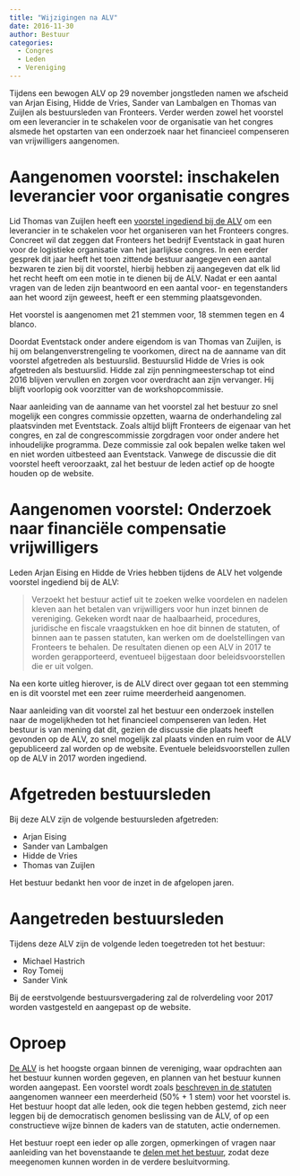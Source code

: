 ```yaml
---
title: "Wijzigingen na ALV"
date: 2016-11-30
author: Bestuur
categories: 
  - Congres
  - Leden
  - Vereniging
---
```

Tijdens een bewogen ALV op 29 november jongstleden namen we afscheid van Arjan Eising, Hidde de Vries, Sander van Lambalgen en Thomas van Zuijlen als bestuursleden van Fronteers. Verder werden zowel het voorstel om een leverancier in te schakelen voor de organisatie van het congres alsmede het opstarten van een onderzoek naar het financieel compenseren van vrijwilligers aangenomen.

# Aangenomen voorstel: inschakelen leverancier voor organisatie congres

Lid Thomas van Zuijlen heeft een [voorstel ingediend bij de ALV](/blog/2016/11/alv-2016-motie-andere-aanpak-organisatie-congres) om een leverancier in te schakelen voor het organiseren van het Fronteers congres. Concreet wil dat zeggen dat Fronteers het bedrijf Eventstack in gaat huren voor de logistieke organisatie van het jaarlijkse congres. In een eerder gesprek dit jaar heeft het toen zittende bestuur aangegeven een aantal bezwaren te zien bij dit voorstel, hierbij hebben zij aangegeven dat elk lid het recht heeft om een motie in te dienen bij de ALV. Nadat er een aantal vragen van de leden zijn beantwoord en een aantal voor- en tegenstanders aan het woord zijn geweest, heeft er een stemming plaatsgevonden.

Het voorstel is aangenomen met 21 stemmen voor, 18 stemmen tegen en 4 blanco.

Doordat Eventstack onder andere eigendom is van Thomas van Zuijlen, is hij om belangenverstrengeling te voorkomen, direct na de aanname van dit voorstel afgetreden als bestuurslid. Bestuurslid Hidde de Vries is ook afgetreden als bestuurslid. Hidde zal zijn penningmeesterschap tot eind 2016 blijven vervullen en zorgen voor overdracht aan zijn vervanger. Hij blijft voorlopig ook voorzitter van de workshopcommissie.

Naar aanleiding van de aanname van het voorstel zal het bestuur zo snel mogelijk een congres commissie opzetten, waarna de onderhandeling zal plaatsvinden met Eventstack. Zoals altijd blijft Fronteers de eigenaar van het congres, en zal de congrescommissie zorgdragen voor onder andere het inhoudelijke programma. Deze commissie zal ook bepalen welke taken wel en niet worden uitbesteed aan Eventstack. Vanwege de discussie die dit voorstel heeft veroorzaakt, zal het bestuur de leden actief op de hoogte houden op de website.

# Aangenomen voorstel: Onderzoek naar financiële compensatie vrijwilligers

Leden Arjan Eising en Hidde de Vries hebben tijdens de ALV het volgende voorstel ingediend bij de ALV:

> Verzoekt het bestuur actief uit te zoeken welke voordelen en nadelen kleven aan het betalen van vrijwilligers voor hun inzet binnen de vereniging. Gekeken wordt naar de haalbaarheid, procedures, juridische en fiscale vraagstukken en hoe dit binnen de statuten, of binnen aan te passen statuten, kan werken om de doelstellingen van Fronteers te behalen. De resultaten dienen op een ALV in 2017 te worden gerapporteerd, eventueel bijgestaan door beleidsvoorstellen die er uit volgen.

Na een korte uitleg hierover, is de ALV direct over gegaan tot een stemming en is dit voorstel met een zeer ruime meerderheid aangenomen.

Naar aanleiding van dit voorstel zal het bestuur een onderzoek instellen naar de mogelijkheden tot het financieel compenseren van leden. Het bestuur is van mening dat dit, gezien de discussie die plaats heeft gevonden op de ALV, zo snel mogelijk zal plaats vinden en ruim voor de ALV gepubliceerd zal worden op de website. Eventuele beleidsvoorstellen zullen op de ALV in 2017 worden ingediend.

# Afgetreden bestuursleden

Bij deze ALV zijn de volgende bestuursleden afgetreden:

* Arjan Eising
* Sander van Lambalgen
* Hidde de Vries
* Thomas van Zuijlen

Het bestuur bedankt hen voor de inzet in de afgelopen jaren.

# Aangetreden bestuursleden

Tijdens deze ALV zijn de volgende leden toegetreden tot het bestuur:

* Michael Hastrich
* Roy Tomeij
* Sander Vink

Bij de eerstvolgende bestuursvergadering zal de rolverdeling voor 2017 worden vastgesteld en aangepast op de website.

# Oproep

[De ALV](/vereniging/alv) is het hoogste orgaan binnen de vereniging, waar opdrachten aan het bestuur kunnen worden gegeven, en plannen van het bestuur kunnen worden aangepast. Een voorstel wordt zoals [beschreven in de statuten](/vereniging/geschiedenis/statuten) aangenomen wanneer een meerderheid (50% + 1 stem) voor het voorstel is. Het bestuur hoopt dat alle leden, ook die tegen hebben gestemd, zich neer leggen bij de democratisch genomen beslissing van de ALV, of op een constructieve wijze binnen de kaders van de statuten, actie ondernemen.

Het bestuur roept een ieder op alle zorgen, opmerkingen of vragen naar aanleiding van het bovenstaande te [delen met het bestuur](/contact), zodat deze meegenomen kunnen worden in de verdere besluitvorming.
